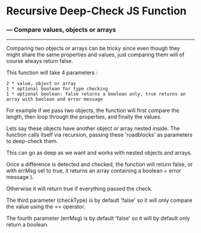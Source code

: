 # Recursive Deep-Check JS Function
### –– Compare values, objects or arrays
___
Comparing two objects or arrays can be tricky since even though they might share the same properties and values, just comparing them will of course always return false.

This function will take 4 parameters :

    2 * value, object or array
    1 * optional boolean for type checking
    1 * optional boolean: false returns a boolean only, true returns an array with boolean and error message

For example if we pass two objects, the function will first compare the length, then loop through the properties, and finally the values.

Lets say these objects have another object or array nested inside.
The function calls itself via recursion, passing these 'roadblocks' as parameters to deep-check them.

This can go as deep as we want and works with nested objects and arrays.

Once a difference is detected and checked, the function will return false, or with errMsg set to true, it returns an array containing a boolean + error message ).

Otherwise it will return true if everything passed the check.

The third parameter (checkType) is by default 'false' so it will only compare the value using the == operator.

The fourth parameter (errMsg) is by default 'false' so it will by default only return a boolean.